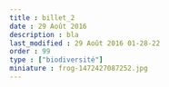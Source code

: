 ```yaml
---
title : billet_2
date : 29 Août 2016
description : bla
last_modified : 29 Août 2016 01-28-22
order : 99
type : ["biodiversité"]
miniature : frog-1472427087252.jpg
---
```


